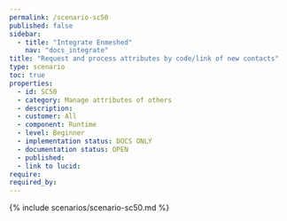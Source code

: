 ```yaml
---
permalink: /scenario-sc50
published: false
sidebar:
  - title: "Integrate Enmeshed"
    nav: "docs_integrate"
title: "Request and process attributes by code/link of new contacts"
type: scenario
toc: true
properties:
  - id: SC50
  - category: Manage attributes of others
  - description:
  - customer: All
  - component: Runtime
  - level: Beginner
  - implementation status: DOCS ONLY
  - documentation status: OPEN
  - published:
  - link to lucid:
require:
required_by:
---
```


{% include scenarios/scenario-sc50.md %}
